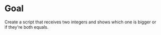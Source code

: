 # Goal

Create a script that receives two integers and shows which one is bigger or if they're both equals.